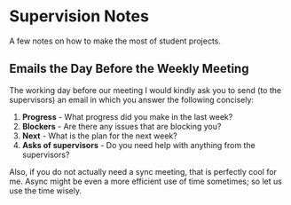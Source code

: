 

# Supervision Notes

A few notes on how to make the most of student projects.

## Emails the Day Before the Weekly Meeting

The working day before our meeting I would kindly ask you to send (to the supervisors) an email in which you answer the following concisely: 
1. **Progress** - What progress did you make in the last week?
2. **Blockers** - Are there any issues that are blocking you?
3. **Next** - What is the plan for the next week?
4. **Asks of supervisors** - Do you need help with anything from the supervisors? 

Also, if you do not actually need a sync meeting, that is perfectly cool for me. Async might be even a more efficient use of time sometimes; so let us use the time wisely. 




